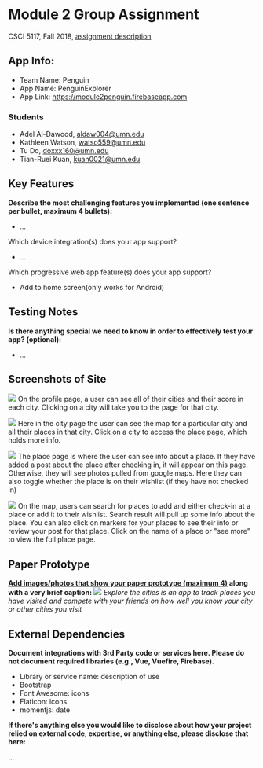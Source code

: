 # Module 2 Group Assignment

CSCI 5117, Fall 2018, [assignment description](https://docs.google.com/document/d/1NN_rCSks6TT1TS7TaVXFsRIBCYeqs5MUa4ijEN-Vhoo/edit)

## App Info:

* Team Name: Penguin
* App Name: PenguinExplorer
* App Link: <https://module2penguin.firebaseapp.com>

### Students

* Adel Al-Dawood, aldaw004@umn.edu
* Kathleen Watson, watso559@umn.edu
* Tu Do, doxxx160@umn.edu
* Tian-Ruei Kuan, kuan0021@umn.edu


## Key Features

**Describe the most challenging features you implemented
(one sentence per bullet, maximum 4 bullets):**

* ...

Which device integration(s) does your app support?

* ...

Which progressive web app feature(s) does your app support?

* Add to home screen(only works for Android)


## Testing Notes

**Is there anything special we need to know in order to effectively test your app? (optional):**

* ...


## Screenshots of Site


![](Screenshots/Profile.png)
On the profile page, a user can see all of their cities and their score in each city.  Clicking on a city will take you to the page for that city.

![](Screenshots/CityPage.png)
Here in the city page the user can see the map for a particular city and all their places in that city.  Click on a city to access the place page, which holds more info.

![](Screenshots/Place.png)
The place page is where the user can see info about a place.  If they have added a post about the place after checking in, it will appear on this page.  Otherwise, they will see photos pulled from google maps.  Here they can also toggle whether the place is on their wishlist (if they have not checked in)

![](Screenshots/SearchResultMap.png)
On the map, users can search for places to add and either check-in at a place or add it to their wishlist.  Search result will pull up some info about the place.  You can also click on markers for your places to see their info or review your post for that place.  Click on the name of a place or "see more" to view the full place page.



## Paper Prototype

**[Add images/photos that show your paper prototype (maximum 4)](https://stackoverflow.com/questions/10189356/how-to-add-screenshot-to-readmes-in-github-repository) along with a very brief caption:**
![](paper-prototype/paper-prototype.jpg?raw=true)
*Explore the cities is an app to track places you have visited and compete with your friends on how well you know your city or other cities you visit*


## External Dependencies

**Document integrations with 3rd Party code or services here.
Please do not document required libraries (e.g., Vue, Vuefire, Firebase).**

* Library or service name: description of use
* Bootstrap
* Font Awesome: icons
* Flaticon: icons
* momentjs: date

**If there's anything else you would like to disclose about how your project
relied on external code, expertise, or anything else, please disclose that
here:**

...
